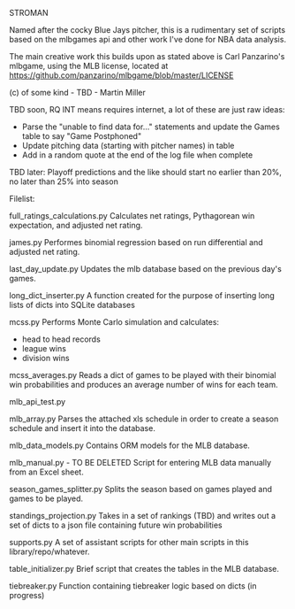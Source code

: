 STROMAN

Named after the cocky Blue Jays pitcher, this is a rudimentary set 
of scripts based on the mlbgames api and other work I've done 
for NBA data analysis. 

The main creative work this builds upon as stated above is Carl Panzarino's
mlbgame, using the MLB license, located at https://github.com/panzarino/mlbgame/blob/master/LICENSE

(c) of some kind - TBD - Martin Miller

TBD soon, RQ INT means requires internet, a lot of these are just raw ideas:

* Parse the "unable to find data for..." statements and update the Games table to say "Game Postphoned"
* Update pitching data (starting with pitcher names) in table
* Add in a random quote at the end of the log file when complete

TBD later:
Playoff predictions and the like should start no earlier than 20%, no later than 25% into season

Filelist:

full_ratings_calculations.py
Calculates net ratings, Pythagorean win 
expectation, and adjusted net rating.

james.py
Performes binomial regression based on run
differential and adjusted net rating.

last_day_update.py
Updates the mlb database based on the 
previous day's games.

long_dict_inserter.py
A function created for the purpose of 
inserting long lists of dicts into SQLite
databases

mcss.py
Performs Monte Carlo simulation and calculates:
* head to head records
* league wins
* division wins

mcss_averages.py
Reads a dict of games to be played with their binomial 
win probabilities and produces an average number of wins 
for each team.

mlb_api_test.py


mlb_array.py
Parses the attached xls schedule in order to create a 
season schedule and insert it into the database.

mlb_data_models.py
Contains ORM models for the MLB database.

mlb_manual.py - TO BE DELETED
Script for entering MLB data manually from an Excel 
sheet.


season_games_splitter.py
Splits the season based on games played and games to be 
played.

standings_projection.py
Takes in a set of rankings (TBD) and writes out a set of 
dicts to a json file containing future win probabilities

supports.py
A set of assistant scripts for other main scripts in this 
library/repo/whatever.

table_initializer.py
Brief script that creates the tables in the MLB database.

tiebreaker.py
Function containing tiebreaker logic based 
on dicts (in progress)

